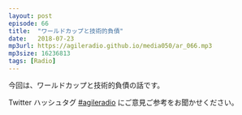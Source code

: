 ```yaml
---
layout: post
episode: 66
title:  "ワールドカップと技術的負債"
date:   2018-07-23
mp3url: https://agileradio.github.io/media050/ar_066.mp3
mp3size: 16236813
tags: [Radio]
---
```


今回は、ワールドカップと技術的負債の話です。  

Twitter ハッシュタグ [#agileradio](https://twitter.com/intent/tweet?hashtags=agileradio) にご意見ご参考をお聞かせください。

